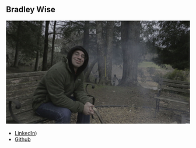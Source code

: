 Bradley Wise
------------

![](photos/bradley-wise.jpg)

* [LinkedIn](https://www.linkedin.com/in/bradley-wise-b8962529/))
* [Github](https://github.com/bmwise14)
